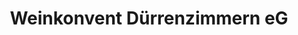 ---
title: "Weinkonvent Dürrenzimmern eG"
url: /brackenheim/weinkonvent-duerrenzimmern-eg/
shop: Wein
---